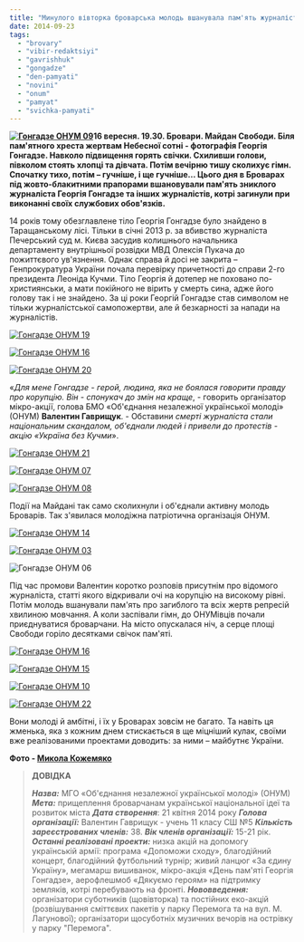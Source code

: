 ```yaml
---
title: "Минулого вівторка броварська молодь вшанувала пам'ять журналіста Георгія Гонгадзе"
date: 2014-09-23
tags: 
  - "brovary"
  - "vibir-redaktsiyi"
  - "gavrishhuk"
  - "gongadze"
  - "den-pamyati"
  - "novini"
  - "onum"
  - "pamyat"
  - "svichka-pamyati"
---
```


**[![Гонгадзе ОНУМ 09](https://mpz.brovary.org/wp-content/uploads/2014/09/Gongadze-ONUM-09.jpg)](https://mpz.brovary.org/wp-content/uploads/2014/09/Gongadze-ONUM-09.jpg)16 вересня. 19.30. Бровари. Майдан Свободи. Біля пам'ятного хреста жертвам Небесної сотні - фотографія Георгія Гонгадзе. Навколо підвищення горять свічки. Схиливши голови, півколом стоять хлопці та дівчата. Потім вечірню тишу сколихує гімн. Спочатку тихо, потім – гучніше, і ще гучніше… Цього дня в Броварах під жовто-блакитними прапорами вшановували пам'ять зниклого журналіста Георгія Гонгадзе та інших журналістів, котрі загинули при виконанні своїх службових обов'язків.**

14 років тому обезглавлене тіло Георгія Гонгадзе було знайдено в Таращанському лісі. Тільки в січні 2013 р. за вбивство журналіста Печерський суд м. Києва засудив колишнього начальника департаменту внутрішньої розвідки МВД Олексія Пукача до пожиттєвого ув'язнення. Однак справа й досі не закрита – Генпрокуратура України почала перевірку причетності до справи 2-го президента Леоніда Кучми. Тіло Георгія й дотепер не поховано по-християнськи, а мати покійного не вірить у смерть сина, адже його голову так і не знайдено. За ці роки Георгій Гонгадзе став символом не тільки журналістської самопожертви, але й безкарності за напади на журналістів.

[![Гонгадзе ОНУМ 19](https://mpz.brovary.org/wp-content/uploads/2014/09/Gongadze-ONUM-19.jpg)](https://mpz.brovary.org/wp-content/uploads/2014/09/Gongadze-ONUM-19.jpg)

[![Гонгадзе ОНУМ 16](https://mpz.brovary.org/wp-content/uploads/2014/09/Gongadze-ONUM-16.jpg)](https://mpz.brovary.org/wp-content/uploads/2014/09/Gongadze-ONUM-16.jpg)

[![Гонгадзе ОНУМ 20](https://mpz.brovary.org/wp-content/uploads/2014/09/Gongadze-ONUM-20.jpg)](https://mpz.brovary.org/wp-content/uploads/2014/09/Gongadze-ONUM-20.jpg)

«_Для мене Гонгадзе - герой, людина, яка не боялася говорити правду про корупцію. Він - спонукач до змін на краще_, - говорить організатор мікро-акції, голова БМО «Об'єднання незалежної української молоді» (ОНУМ) **Валентин Гаврищук**. - Обставини _смерті журналіста стали національним скандалом, об'єднали людей і привели до протестів - акцію «Україна без Кучми_».

[![Гонгадзе ОНУМ 21](https://mpz.brovary.org/wp-content/uploads/2014/09/Gongadze-ONUM-21.jpg)](https://mpz.brovary.org/wp-content/uploads/2014/09/Gongadze-ONUM-21.jpg)

[![Гонгадзе ОНУМ 07](https://mpz.brovary.org/wp-content/uploads/2014/09/Gongadze-ONUM-07.jpg)](https://mpz.brovary.org/wp-content/uploads/2014/09/Gongadze-ONUM-07.jpg)

[![Гонгадзе ОНУМ 08](https://mpz.brovary.org/wp-content/uploads/2014/09/Gongadze-ONUM-08.jpg)](https://mpz.brovary.org/wp-content/uploads/2014/09/Gongadze-ONUM-08.jpg)

Події на Майдані так само сколихнули і об'єднали активну молодь Броварів. Так з'явилася молодіжна патріотична організація ОНУМ.

[![Гонгадзе ОНУМ 14](https://mpz.brovary.org/wp-content/uploads/2014/09/Gongadze-ONUM-14.jpg)](https://mpz.brovary.org/wp-content/uploads/2014/09/Gongadze-ONUM-14.jpg)

[![Гонгадзе ОНУМ 03](https://mpz.brovary.org/wp-content/uploads/2014/09/Gongadze-ONUM-03.jpg)](https://mpz.brovary.org/wp-content/uploads/2014/09/Gongadze-ONUM-03.jpg)

![Гонгадзе ОНУМ 06](https://mpz.brovary.org/wp-content/uploads/2014/09/Gongadze-ONUM-06.jpg)

Під час промови Валентин коротко розповів присутнім про відомого журналіста, статті якого відкривали очі на корупцію на високому рівні. Потім молодь вшанували пам'ять про загиблого та всіх жертв репресій хвилиною мовчання. А коли заспівали гімн, до ОНУМівців почали приєднуватися броварчани. На місто опускалася ніч, а серце площі Свободи горіло десятками свічок пам'яті.

[![Гонгадзе ОНУМ 16](https://mpz.brovary.org/wp-content/uploads/2014/09/Gongadze-ONUM-16.jpg)](https://mpz.brovary.org/wp-content/uploads/2014/09/Gongadze-ONUM-16.jpg)

[![Гонгадзе ОНУМ 15](https://mpz.brovary.org/wp-content/uploads/2014/09/Gongadze-ONUM-15.jpg)](https://mpz.brovary.org/wp-content/uploads/2014/09/Gongadze-ONUM-15.jpg)

[![Гонгадзе ОНУМ 10](https://mpz.brovary.org/wp-content/uploads/2014/09/Gongadze-ONUM-10.jpg)](https://mpz.brovary.org/wp-content/uploads/2014/09/Gongadze-ONUM-10.jpg)

[![Гонгадзе ОНУМ 22](https://mpz.brovary.org/wp-content/uploads/2014/09/Gongadze-ONUM-22.jpg)](https://mpz.brovary.org/wp-content/uploads/2014/09/Gongadze-ONUM-22.jpg)

Вони молоді й амбітні, і їх у Броварах зовсім не багато. Та навіть ця жменька, яка з кожним днем стискається в ще міцніший кулак, своїми вже реалізованими проектами доводить: за ними – майбутнє України.

**Фото - [Микола Кожемяко](http://fotokray.com.ua)**

> **ДОВІДКА**
> 
> **_Назва:_** МГО «Об'єднання незалежної української молоді» (ОНУМ) **_Мета:_** прищеплення броварчанам української національної ідеї та розвиток міста **_Дата створення_**: 21 квітня 2014 року **_Голова організації:_** Валентин Гаврищук - учень 11 класу СШ №5 **_Кількість зареєстрованих членів:_** 38. **_Вік членів організації:_** 15-21 рік. **_Останні реалізовані проекти:_** низка акцій на допомогу українській армії: програма «Допоможи сходу», благодійний концерт, благодійний футбольний турнір; живий ланцюг «За єдину Україну», мегамарш вишиванок, мікро-акція «День пам'яті Георгія Гонгадзе», аерофлешмоб «Дякуємо героям» на підтримку земляків, котрі перебувають на фронті. **_Нововведення:_** організатори суботників (щовівторка) та постійних еко-акцій (розвішування сміттєвих пакетів у парку Перемога та на вул. М. Лагунової); організатори щосуботніх музичних вечорів на острівку у парку "Перемога".
